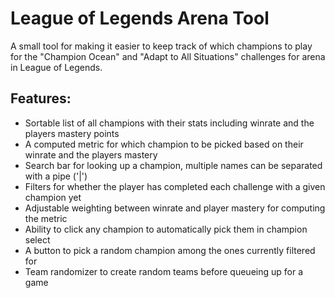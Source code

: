 # League of Legends Arena Tool

A small tool for making it easier to keep track of which champions to play for the "Champion Ocean"
and "Adapt to All Situations" challenges for arena in League of Legends.

## Features:

- Sortable list of all champions with their stats including winrate and the players mastery points
- A computed metric for which champion to be picked based on their winrate and the players mastery
- Search bar for looking up a champion, multiple names can be separated with a pipe ('|')
- Filters for whether the player has completed each challenge with a given champion yet
- Adjustable weighting between winrate and player mastery for computing the metric
- Ability to click any champion to automatically pick them in champion select
- A button to pick a random champion among the ones currently filtered for
- Team randomizer to create random teams before queueing up for a game
